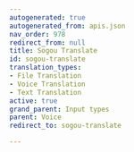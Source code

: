 ```yaml
---
autogenerated: true
autogenerated_from: apis.json
nav_order: 978
redirect_from: null
title: Sogou Translate
id: sogou-translate
translation_types:
- File Translation
- Voice Translation
- Text Translation
active: true
grand_parent: Input types
parent: Voice
redirect_to: sogou-translate

---
```


